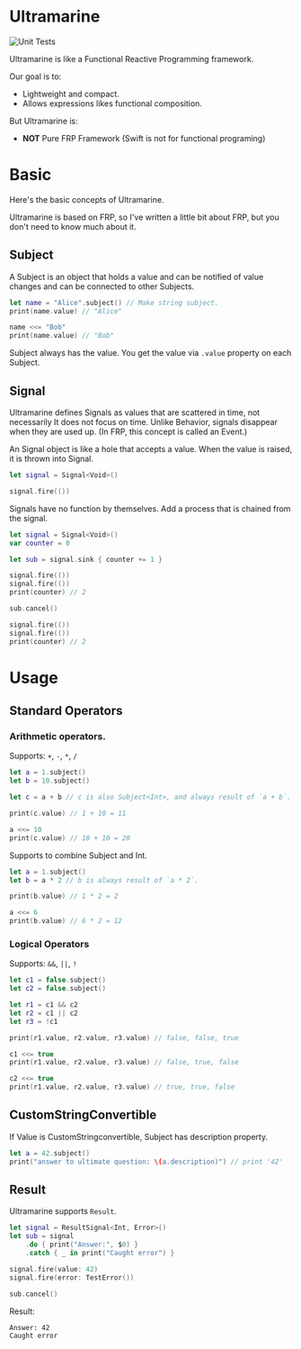 # Ultramarine

![Unit Tests](https://github.com/niaeashes/ultramarine/workflows/Unit%20Tests/badge.svg)

Ultramarine is like a Functional Reactive Programming framework.

Our goal is to:

- Lightweight and compact.
- Allows expressions likes functional composition.

But Ultramarine is:

- **NOT** Pure FRP Framework (Swift is not for functional programing)

# Basic

Here's the basic concepts of Ultramarine.

Ultramarine is based on FRP, so I've written a little bit about FRP, but you don't need to know much about it.

## Subject

A Subject is an object that holds a value and can be notified of value changes and can be connected to other Subjects.

```swift
let name = "Alice".subject() // Make string subject.
print(name.value) // "Alice"

name <<= "Bob"
print(name.value) // "Bob"
```

Subject always has the value. You get the value via `.value` property on each Subject.

## Signal

Ultramarine defines Signals as values that are scattered in time, not necessarily It does not focus on time.
Unlike Behavior, signals disappear when they are used up.
(In FRP, this concept is called an Event.)

An Signal object is like a hole that accepts a value. When the value is raised, it is thrown into Signal.

```swift
let signal = Signal<Void>()

signal.fire(())
```

Signals have no function by themselves. Add a process that is chained from the signal.

```swift
let signal = Signal<Void>()
var counter = 0

let sub = signal.sink { counter += 1 }

signal.fire(())
signal.fire(())
print(counter) // 2

sub.cancel()

signal.fire(())
signal.fire(())
print(counter) // 2
```

# Usage

## Standard Operators

### Arithmetic operators.

Supports: `+`, `-`, `*`, `/`

```swift
let a = 1.subject()
let b = 10.subject()

let c = a + b // c is also Subject<Int>, and always result of `a + b`.

print(c.value) // 1 + 10 = 11

a <<= 10
print(c.value) // 10 + 10 = 20
```

Supports to combine Subject<Int> and Int.

```swift
let a = 1.subject()
let b = a * 2 // b is always result of `a * 2`.

print(b.value) // 1 * 2 = 2

a <<= 6
print(b.value) // 6 * 2 = 12
```

### Logical Operators

Supports: `&&`, `||`, `!`

```swift
let c1 = false.subject()
let c2 = false.subject()

let r1 = c1 && c2
let r2 = c1 || c2
let r3 = !c1

print(r1.value, r2.value, r3.value) // false, false, true

c1 <<= true
print(r1.value, r2.value, r3.value) // false, true, false

c2 <<= true
print(r1.value, r2.value, r3.value) // true, true, false
```

## CustomStringConvertible

If Value is CustomStringconvertible, Subject<Value> has description property.

```swift
let a = 42.subject()
print("answer to ultimate question: \(a.description)") // print '42'
```

## Result

Ultramarine supports `Result`.

```swift
let signal = ResultSignal<Int, Error>()
let sub = signal
    .do { print("Answer:", $0) }
    .catch { _ in print("Caught error") }

signal.fire(value: 42)
signal.fire(error: TestError())

sub.cancel()
```

Result:

```
Answer: 42
Caught error
```
